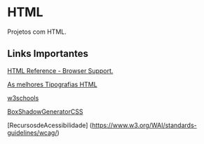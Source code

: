 # HTML
Projetos com HTML.

## Links Importantes

[HTML Reference - Browser Support.](https://www.w3schools.com/tags/ref_html_browsersupport.asp)

[As melhores Tipografias HTML](https://www.hostinger.com.br/tutoriais/melhores-fontes-html)

[w3schools](https://www.w3schools.com/html/)

[BoxShadowGeneratorCSS](https://cssgenerator.org/box-shadow-css-generator.html)

[RecursosdeAcessibilidade] (https://www.w3.org/WAI/standards-guidelines/wcag/)